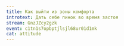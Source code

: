 ```yaml
---
title: Как выйти из зоны комфорта
introtext: Дать себе пинок во время застоя
stream: GnzJZcy2gzk
event: c1tn1s7opbptjlsjl68ur01d1mk
cat: attitude
---
```

